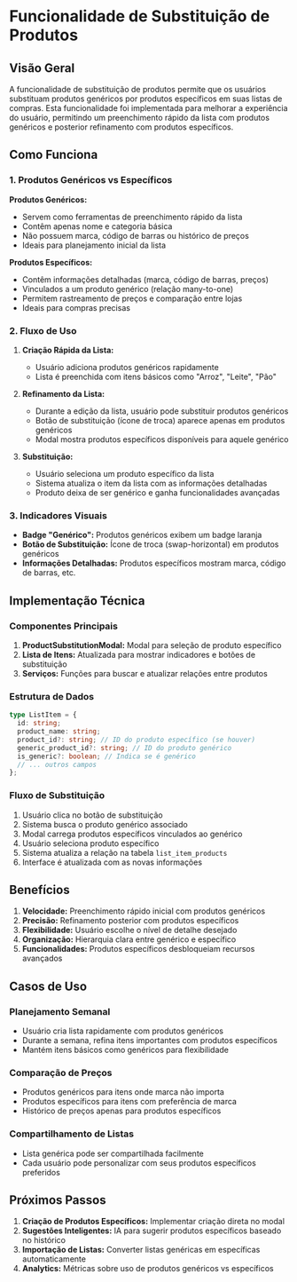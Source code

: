 # Funcionalidade de Substituição de Produtos

## Visão Geral

A funcionalidade de substituição de produtos permite que os usuários substituam produtos genéricos por produtos específicos em suas listas de compras. Esta funcionalidade foi implementada para melhorar a experiência do usuário, permitindo um preenchimento rápido da lista com produtos genéricos e posterior refinamento com produtos específicos.

## Como Funciona

### 1. Produtos Genéricos vs Específicos

**Produtos Genéricos:**
- Servem como ferramentas de preenchimento rápido da lista
- Contêm apenas nome e categoria básica
- Não possuem marca, código de barras ou histórico de preços
- Ideais para planejamento inicial da lista

**Produtos Específicos:**
- Contêm informações detalhadas (marca, código de barras, preços)
- Vinculados a um produto genérico (relação many-to-one)
- Permitem rastreamento de preços e comparação entre lojas
- Ideais para compras precisas

### 2. Fluxo de Uso

1. **Criação Rápida da Lista:**
   - Usuário adiciona produtos genéricos rapidamente
   - Lista é preenchida com itens básicos como "Arroz", "Leite", "Pão"

2. **Refinamento da Lista:**
   - Durante a edição da lista, usuário pode substituir produtos genéricos
   - Botão de substituição (ícone de troca) aparece apenas em produtos genéricos
   - Modal mostra produtos específicos disponíveis para aquele genérico

3. **Substituição:**
   - Usuário seleciona um produto específico da lista
   - Sistema atualiza o item da lista com as informações detalhadas
   - Produto deixa de ser genérico e ganha funcionalidades avançadas

### 3. Indicadores Visuais

- **Badge "Genérico":** Produtos genéricos exibem um badge laranja
- **Botão de Substituição:** Ícone de troca (swap-horizontal) em produtos genéricos
- **Informações Detalhadas:** Produtos específicos mostram marca, código de barras, etc.

## Implementação Técnica

### Componentes Principais

1. **ProductSubstitutionModal:** Modal para seleção de produto específico
2. **Lista de Itens:** Atualizada para mostrar indicadores e botões de substituição
3. **Serviços:** Funções para buscar e atualizar relações entre produtos

### Estrutura de Dados

```typescript
type ListItem = {
  id: string;
  product_name: string;
  product_id?: string; // ID do produto específico (se houver)
  generic_product_id?: string; // ID do produto genérico
  is_generic?: boolean; // Indica se é genérico
  // ... outros campos
};
```

### Fluxo de Substituição

1. Usuário clica no botão de substituição
2. Sistema busca o produto genérico associado
3. Modal carrega produtos específicos vinculados ao genérico
4. Usuário seleciona produto específico
5. Sistema atualiza a relação na tabela `list_item_products`
6. Interface é atualizada com as novas informações

## Benefícios

1. **Velocidade:** Preenchimento rápido inicial com produtos genéricos
2. **Precisão:** Refinamento posterior com produtos específicos
3. **Flexibilidade:** Usuário escolhe o nível de detalhe desejado
4. **Organização:** Hierarquia clara entre genérico e específico
5. **Funcionalidades:** Produtos específicos desbloqueiam recursos avançados

## Casos de Uso

### Planejamento Semanal
- Usuário cria lista rapidamente com produtos genéricos
- Durante a semana, refina itens importantes com produtos específicos
- Mantém itens básicos como genéricos para flexibilidade

### Comparação de Preços
- Produtos genéricos para itens onde marca não importa
- Produtos específicos para itens com preferência de marca
- Histórico de preços apenas para produtos específicos

### Compartilhamento de Listas
- Lista genérica pode ser compartilhada facilmente
- Cada usuário pode personalizar com seus produtos específicos preferidos

## Próximos Passos

1. **Criação de Produtos Específicos:** Implementar criação direta no modal
2. **Sugestões Inteligentes:** IA para sugerir produtos específicos baseado no histórico
3. **Importação de Listas:** Converter listas genéricas em específicas automaticamente
4. **Analytics:** Métricas sobre uso de produtos genéricos vs específicos